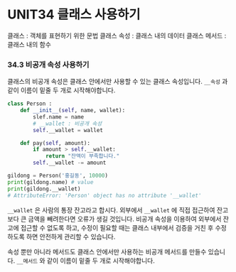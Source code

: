 # UNIT34 클래스 사용하기

클래스 : 객체를 표현하기 위한 문법
클래스 속성 : 클래스 내의 데이터
클래스 메서드 : 클래스 내의 함수

### 34.3 비공개 속성 사용하기

클래스의 비공개 속성은 클래스 안에서만 사용할 수 있는 클래스 속성입니다. `__속성` 과 같이 이름이 밑줄 두 개로 시작해야합니다. 

```python
class Person :
	def __init__(self, name, wallet):
		slef.name = name
		# __wallet : 비공개 속성
		self.__wallet = wallet

	def pay(self, amount):
		if amount > self.__wallet:
			return "잔액이 부족합니다."
		self.__wallet -= amount
```

```python
gildong = Person('홍길동', 10000)
print(gildong.name) # value
print(gildong.__wallet)
# AttributeError: 'Person' object has no attribute '__wallet'
```

`__wallet` 은 사람의 통장 잔고라고 합시다. 외부에서 `__wallet` 에 직접 접근하여 잔고 보다 큰 금액을 빼려한다면 오류가 생길 것입니다. 비공개 속성을 이용하여 외부에서 잔고에 접근할 수 없도록 하고, 수정이 필요할 때는 클래스 내부에서 검증을 거친 후 수정하도록 하면 안전하게 관리할 수 있습니다. 

속성 뿐만 아니라 메서드도 클래스 안에서만 사용하는 비공개 메서드를 만들수 있습니다. `__메서드` 와 같이 이름이 밑줄 두 개로 시작해야합니다. 